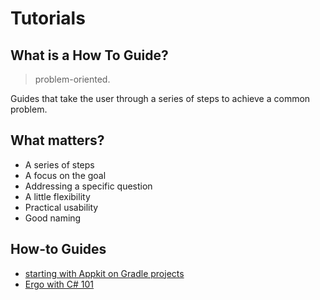 # Tutorials

## What is a How To Guide?
> problem-oriented. 

Guides that take the user through a series of steps to achieve a common problem. 

## What matters?
- A series of steps
- A focus on the goal
- Addressing a specific question
- A little flexibility
- Practical usability
- Good naming

## How-to Guides

- [starting with Appkit on Gradle projects](https://github.com/ergoplatform/ergo-appkit/wiki/Tutorial-starting-with-Appkit-on-Gradle-projects)
- [Ergo with C# 101](https://www.youtube.com/watch?v=aUuki-fAxwc&list=PLUWruihtE-HtL-JZk8Vb4Yn_H18aE3rb6)